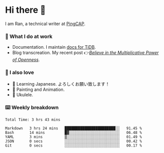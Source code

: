 # Hi there 👋

I am Ran, a technical writer at [PingCAP](https://pingcap.com/).

### 📝 What I do at work

- Documentation. I maintain [docs for TiDB](https://github.com/pingcap/docs).
- Blog transcreation. My recent post 👉[*Believe in the Multiplicative Power of Openness*](https://pingcap.com/blog/believe-in-the-multiplicative-power-of-openness-open-source-community).

### 🤠 I also love

- 💬 Learning Japanese. よろしくお願い致します！
- 🎨 Painting and Animation.
- 🎵 Ukulele.

### ⌨️ Weekly breakdown

<!--START_SECTION:waka-->

```text
Total Time: 3 hrs 43 mins

Markdown   3 hrs 24 mins   ███████████████████████░░   91.45 %
Bash       14 mins         █▓░░░░░░░░░░░░░░░░░░░░░░░   06.48 %
YAML       3 mins          ▒░░░░░░░░░░░░░░░░░░░░░░░░   01.49 %
JSON       0 secs          ░░░░░░░░░░░░░░░░░░░░░░░░░   00.42 %
Git        0 secs          ░░░░░░░░░░░░░░░░░░░░░░░░░   00.17 %
```

<!--END_SECTION:waka-->
